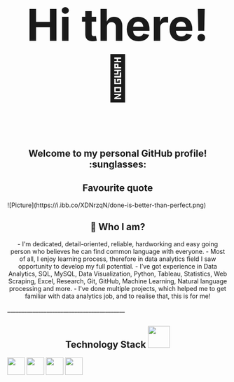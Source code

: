 <h3 style="font-size:100px;" align="center">Hi there! 👋 </h3>
<h2 align="center">Welcome to my personal GitHub profile! :sunglasses:</h2>
<h2 align="center">Favourite quote</h2>
<p>![Picture](https://i.ibb.co/XDNrzqN/done-is-better-than-perfect.png)</p>
<h2 align="center">🌱 Who I am?</h2>
<p align="center">- I'm dedicated, detail-oriented, reliable, hardworking and easy going person who believes he can find common language with everyone. - Most of all, I enjoy learning process, therefore in data analytics field I saw opportunity to develop my full potential. - I&rsquo;ve got experience in Data Analytics, SQL, MySQL, Data Visualization, Python, Tableau, Statistics, Web Scraping, Excel, Research, Git, GitHub, Machine Learning, Natural language processing and more. - I've done multiple projects, which helped me to get familiar with data analytics job, and to realise that, this is for me!</p>
<p>__________________________________________</p>
<h2 align="center">Technology Stack <img src="https://media.giphy.com/media/iDaCeaKrHhUI1I8e2b/giphy.gif" width="50" /></h2>
<p><img src="https://img.shields.io/badge/-Python-3776AB?logo=python&amp;logoColor=white&amp;style=flat" height="40" /> <img src="https://img.shields.io/badge/-Jupyter-F37626?logo=jupyter&amp;logoColor=white&amp;style=flat" height="40" /> <img src="https://img.shields.io/badge/-MySQL-4479A1?logo=mysql&amp;logoColor=white&amp;style=flat" height="40" /> <img src="https://img.shields.io/badge/-Tableau-315F85?logo=tableau&amp;logoColor=white&amp;style=flat" height="40" /></p>